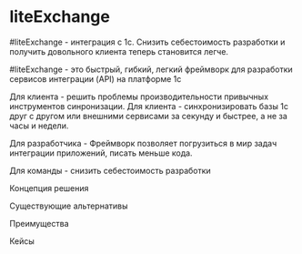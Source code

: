# liteExchange
#liteExchange - интеграция с 1с. Снизить себестоимость разработки и получить довольного клиента теперь становится легче.

#liteExchange - это быстрый, гибкий, легкий фреймворк для разработки сервисов интеграции (API) на платформе 1с

Для клиента - решить проблемы производительности привычных инструментов синронизации.
Для клиента - синхронизировать базы 1с друг с другом или внешними сервисами за секунду и быстрее, а не за часы и недели.

Для разработчика - Фреймворк позволяет погрузиться в мир задач интеграции приложений, писать меньше кода. 

Для команды - снизить себестоимость разработки

Концепция решения

Существующие альтернативы

Преимущества

Кейсы
